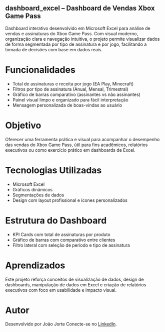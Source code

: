 ## dashboard_excel – Dashboard de Vendas Xbox Game Pass
Dashboard interativo desenvolvido em Microsoft Excel para análise de vendas e assinaturas do Xbox Game Pass. Com visual moderno, organização clara e navegação intuitiva, o projeto permite visualizar dados de forma segmentada por tipo de assinatura e por jogo, facilitando a tomada de decisões com base em dados reais.

# Funcionalidades
- Total de assinaturas e receita por jogo (EA Play, Minecraft)
- Filtros por tipo de assinatura (Anual, Mensal, Trimestral)
- Gráfico de barras comparativo (assinantes vs não assinantes)
- Painel visual limpo e organizado para fácil interpretação
- Mensagem personalizada de boas-vindas ao usuário

# Objetivo
Oferecer uma ferramenta prática e visual para acompanhar o desempenho das vendas do Xbox Game Pass, útil para fins acadêmicos, relatórios executivos ou como exercício prático em dashboards de Excel.

# Tecnologias Utilizadas
- Microsoft Excel
- Gráficos dinâmicos
- Segmentações de dados
- Design com layout profissional e ícones personalizados

# Estrutura do Dashboard
- KPI Cards com total de assinaturas por produto
- Gráfico de barras com comparativo entre clientes
- Filtro lateral com seleção de período e tipo de assinatura

# Aprendizados
Este projeto reforça conceitos de visualização de dados, design de dashboards, manipulação de dados em Excel e criação de relatórios executivos com foco em usabilidade e impacto visual.

# Autor
Desenvolvido por João Jorte
Conecte-se no [LinkedIn](https://www.linkedin.com/in/joaojorte).
